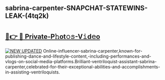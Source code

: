 ## sabrina-carpenter-SNAPCHAT-STATEWINS-LEAK-(4tq2k)


# <h2><a href="https://mediaupload.pro?-20M">🔗👉 🔴 Private-P𝚑ot𝚘𝚜-V𝚒d𝚎o</a></h2>

[![NEW UPDATED](https://i.imgur.com/0qMVB7G.gif)](https://mediaupload.pro?-20M)
Online-influencer-sabrina-carpenter,known-for-publishing-dance-and-lifestyle-content,-including-performances-and-vlogs-on-social-media-platforms.Brilliant-ventriloquist-assistant-sabrina-carpenter,celebrated-for-their-exceptional-abilities-and-accomplishments-in-assisting-ventriloquists.  
